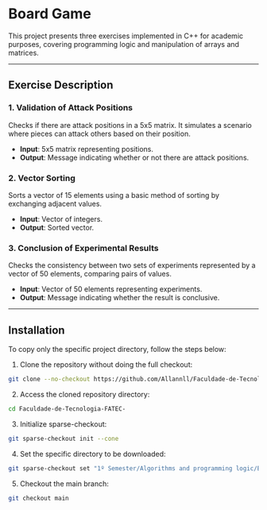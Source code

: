 # Board Game

This project presents three exercises implemented in C++ for academic purposes, covering programming logic and manipulation of arrays and matrices.

---

## Exercise Description

### 1. Validation of Attack Positions
Checks if there are attack positions in a 5x5 matrix. It simulates a scenario where pieces can attack others based on their position.

- **Input**: 5x5 matrix representing positions.
- **Output**: Message indicating whether or not there are attack positions.

### 2. Vector Sorting
Sorts a vector of 15 elements using a basic method of sorting by exchanging adjacent values.

- **Input**: Vector of integers.
- **Output**: Sorted vector.

### 3. Conclusion of Experimental Results
Checks the consistency between two sets of experiments represented by a vector of 50 elements, comparing pairs of values.

- **Input**: Vector of 50 elements representing experiments.
- **Output**: Message indicating whether the result is conclusive.

---

## Installation

To copy only the specific project directory, follow the steps below:

1. Clone the repository without doing the full checkout:
```bash
git clone --no-checkout https://github.com/Allannll/Faculdade-de-Tecnologia-FATEC-.git
```
2. Access the cloned repository directory:
```bash
cd Faculdade-de-Tecnologia-FATEC-
```
3. Initialize sparse-checkout:
```bash
git sparse-checkout init --cone
```
4. Set the specific directory to be downloaded:
```bash
git sparse-checkout set "1º Semester/Algorithms and programming logic/Board Game (Project)"
```
5. Checkout the main branch:
```bash
git checkout main
```